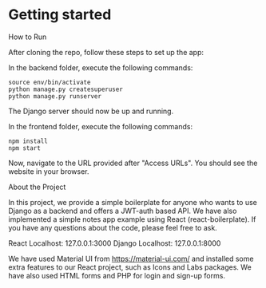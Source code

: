 # Getting started


How to Run

After cloning the repo, follow these steps to set up the app:

In the backend folder, execute the following commands:

    source env/bin/activate
    python manage.py createsuperuser
    python manage.py runserver

The Django server should now be up and running.

In the frontend folder, execute the following commands:

    npm install
    npm start
    
Now, navigate to the URL provided after "Access URLs".
You should see the website in your browser.

About the Project

In this project, we provide a simple boilerplate for anyone who wants to use Django as a backend and offers a JWT-auth based API. We have also implemented a simple notes app example using React (react-boilerplate). If you have any questions about the code, please feel free to ask.

React Localhost: 127.0.0.1:3000
Django Localhost: 127.0.0.1:8000

We have used Material UI from https://material-ui.com/ and installed some extra features to our React project, such as Icons and Labs packages. We have also used HTML forms and PHP for login and sign-up forms.

